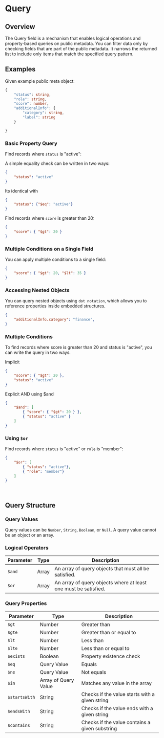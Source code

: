 # Query

## Overview
The Query field is a mechanism that enables logical operations and property-based queries on public metadata. You can filter data only by checking fields that are part of the public metadata. It narrows the returned list to include only items that match the specified query pattern.

## Examples

Given example public meta object: 

<div class="center-column"></div>

```typescript
{
    "status": string,
    "role": string,
    "score": number,
    "additionalInfo": {
        "category": string,
        "label": string
    }

}
```

### Basic Property Query
Find records where `status` is "active":

<div class="center-column"></div>

A simple equality check can be written in two ways:

<div class="center-column"></div>

```json
{
    "status": "active"
}
```

Its identical with

<div class="center-column"></div>

```json
{
    "status": {"$eq": "active"}
}
```

Find records where `score` is greater than 20:

<div class="center-column"></div>

```json
{
    "score": { "$gt": 20 }
}
```

### Multiple Conditions on a Single Field
You can apply multiple conditions to a single field:

<div class="center-column"></div>

```json
{
    "score": { "$gt": 20, "$lt": 35 }
}
```

### Accessing Nested Objects

You can query nested objects using `dot notation`, which allows you to reference properties inside embedded structures.

<div class="center-column"></div>

```json
{
    "additionalInfo.category": "finance",
}
```

### Multiple Conditions
To find records where score is greater than 20 and status is "active", you can write the query in two ways.

Implicit

<div class="center-column"></div>

```json
{
    "score": { "$gt": 20 },
    "status": "active"
}
```

Explicit AND using $and

<div class="center-column"></div>

```json
{
    "$and": [
        { "score": { "$gt": 20 } },
        { "status": "active" }
    ]
}
```

### Using `$or`
Find records where `status` is "active" or `role` is "member":

<div class="center-column"></div>

```json
{
    "$or": [
        { "status": "active"},
        { "role": "member"}
    ]
}
```
<br>

## Query Structure

### Query Values

Query values can be `Number`, `String`, `Boolean`, or `Null`. A query value cannot be an object or an array.

### Logical Operators

Parameter | Type | Description
--------- | ---- | -----------
`$and` | Array | An array of query objects that must all be satisfied.
`$or` | Array | An array of query objects where at least one must be satisfied.

### Query Properties

Parameter | Type | Description
--------- | ---- | -----------
`$gt` | Number | Greater than
`$gte` | Number | Greater than or equal to
`$lt` | Number | Less than
`$lte` | Number | Less than or equal to
`$exists` | Boolean | Property existence check
`$eq` | Query Value | Equals
`$ne` | Query Value | Not equals
`$in` | Array of Query Value | Matches any value in the array
`$startsWith` | String | Checks if the value starts with a given string
`$endsWith` | String | Checks if the value ends with a given string
`$contains` | String | Checks if the value contains a given substring
